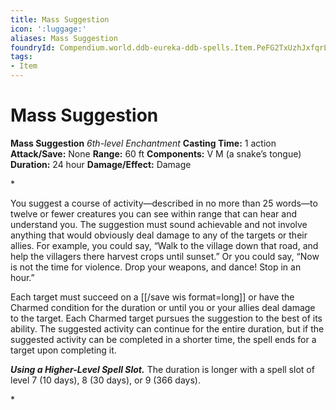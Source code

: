 ```yaml
---
title: Mass Suggestion
icon: ':luggage:'
aliases: Mass Suggestion
foundryId: Compendium.world.ddb-eureka-ddb-spells.Item.PeFG2TxUzhJxfqrL
tags:
- Item
---
```


# Mass Suggestion

**Mass Suggestion**
_6th-level Enchantment_
**Casting Time:** 1 action
**Attack/Save:** None
**Range:** 60 ft
**Components:** V M (a snake’s tongue)
**Duration:** 24 hour
**Damage/Effect:** Damage

*<p>You suggest a course of activity—described in no more than 25 words—to twelve or fewer creatures you can see within range that can hear and understand you. The suggestion must sound achievable and not involve anything that would obviously deal damage to any of the targets or their allies. For example, you could say, “Walk to the village down that road, and help the villagers there harvest crops until sunset.” Or you could say, “Now is not the time for violence. Drop your weapons, and dance! Stop in an hour.”

Each target must succeed on a [[/save wis format=long]] or have the Charmed condition for the duration or until you or your allies deal damage to the target. Each Charmed target pursues the suggestion to the best of its ability. The suggested activity can continue for the entire duration, but if the suggested activity can be completed in a shorter time, the spell ends for a target upon completing it.

***Using a Higher-Level Spell Slot.*** The duration is longer with a spell slot of level 7 (10 days), 8 (30 days), or 9 (366 days).</p>*